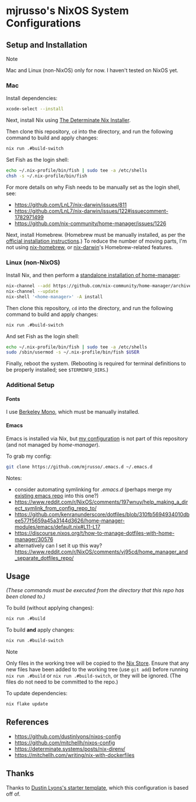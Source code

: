 # mjrusso's NixOS System Configurations

## Setup and Installation

> [!NOTE]
>
> Mac and Linux (non-NixOS) only for now. I haven't tested on NixOS yet.

### Mac

Install dependencies:

``` bash
xcode-select --install
```

Next, install Nix using [The Determinate Nix
Installer](https://zero-to-nix.com/concepts/nix-installer).

Then clone this repository, `cd` into the directory, and run the following
command to build and apply changes:

``` bash
nix run .#build-switch
```

Set Fish as the login shell:

``` bash
echo ~/.nix-profile/bin/fish | sudo tee -a /etc/shells
chsh -s ~/.nix-profile/bin/fish
```

For more details on why Fish needs to be manually set as the login shell, see:

- https://github.com/LnL7/nix-darwin/issues/811
- https://github.com/LnL7/nix-darwin/issues/122#issuecomment-1782971499
- https://github.com/nix-community/home-manager/issues/1226

Next, install Homebrew. (Homebrew must be manually installed, as per the
[official installation instructions](https://brew.sh/).) To reduce the number
of moving parts, I'm not using
[nix-homebrew](https://github.com/zhaofengli/nix-homebrew), or
[nix-darwin](https://github.com/LnL7/nix-darwin/)'s Homebrew-related features.

### Linux (non-NixOS)

Install Nix, and then perform a [standalone installation of
home-manager](https://nix-community.github.io/home-manager/index.xhtml#sec-install-standalone):

``` bash
nix-channel --add https://github.com/nix-community/home-manager/archive/master.tar.gz home-manager
nix-channel --update
nix-shell '<home-manager>' -A install
```

Then clone this repository, `cd` into the directory, and run the following
command to build and apply changes:

``` bash
nix run .#build-switch
```

And set Fish as the login shell:

``` bash
echo ~/.nix-profile/bin/fish | sudo tee -a /etc/shells
sudo /sbin/usermod -s ~/.nix-profile/bin/fish $USER
```

Finally, reboot the system. (Rebooting is required for terminal definitions to
be properly installed; see `$TERMINFO_DIRS`.)

### Additional Setup

#### Fonts

I use [Berkeley Mono](https://berkeleygraphics.com/typefaces/berkeley-mono/),
which must be manually installed.

#### Emacs

Emacs is installed via Nix, but [my
configuration](https://github.com/mjrusso/.emacs.d) is not part of this
repository (and not managed by _home-manager_).

To grab my config:

``` bash
git clone https://github.com/mjrusso/.emacs.d ~/.emacs.d
```

Notes:

- consider automating symlinking for _.emacs.d_ (perhaps merge my [existing emacs repo](https://github.com/mjrusso/.emacs.d) into this one?)
 - https://www.reddit.com/r/NixOS/comments/197wnuy/help_making_a_direct_symlink_from_config_repo_to/
 - https://github.com/kenranunderscore/dotfiles/blob/310fb5694934010dbee577f5659a45a3144d3626/home-manager-modules/emacs/default.nix#L11-L17
 - https://discourse.nixos.org/t/how-to-manage-dotfiles-with-home-manager/30576
 - alternatively can I set it up this way? https://www.reddit.com/r/NixOS/comments/vj95cd/home_manager_and_separate_dotfiles_repo/

## Usage

_(These commands must be executed from the directory that this repo has been
cloned to.)_

To build (without applying changes):

``` bash
nix run .#build
```

To build **and** apply changes:

``` bash
nix run .#build-switch
```

> [!NOTE]
>
> Only files in the working tree will be copied to the [Nix
> Store](https://zero-to-nix.com/concepts/nix-store). Ensure that any new files
> have been added to the working tree (use `git add`) before running
> `nix run .#build` or `nix run .#build-switch`, or they will be ignored. (The
> files do not need to be committed to the repo.)

To update dependencies:

``` bash
nix flake update
```

## References

- https://github.com/dustinlyons/nixos-config
- https://github.com/mitchellh/nixos-config
- https://determinate.systems/posts/nix-direnv/
- https://mitchellh.com/writing/nix-with-dockerfiles

## Thanks

Thanks to [Dustin Lyons's starter
template](https://github.com/dustinlyons/nixos-config), which this
configuration is based off of.
